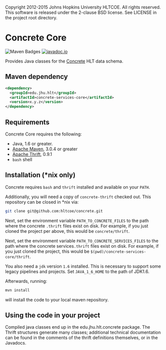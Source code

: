 Copyright 2012-2015 Johns Hopkins University HLTCOE. All rights
reserved.  This software is released under the 2-clause BSD license.
See LICENSE in the project root directory.

Concrete Core
========
![Maven Badges](https://maven-badges.herokuapp.com/maven-central/edu.jhu.hlt/concrete-core/badge.svg)
[![javadoc.io](https://javadocio-badges.herokuapp.com/edu.jhu.hlt/concrete-core/badge.svg)](http://www.javadoc.io/doc/edu.jhu.hlt/concrete-core/)

Provides Java classes for the [Concrete](https://github.com/hltcoe/concrete) HLT data schema.

Maven dependency
---
```xml
<dependency>
  <groupId>edu.jhu.hlt</groupId>
  <artifactId>concrete-services-core</artifactId>
  <version>x.y.z</version>
</dependency>
```

Requirements
------------

Concrete Core requires the following:
* Java, 1.6 or greater.
* [Apache Maven](http://maven.apache.org/), 3.0.4 or greater
* [Apache Thrift](http://thrift.apache.org/), 0.9.1
* `bash` shell

Installation (*nix only)
------------

Concrete requires `bash` and `thrift` installed and available on your `PATH`.

Additionally, you will need a copy of `concrete-thrift` checked
out. This repository can be closed in *nix via:


```bash
git clone git@github.com:hltcoe/concrete.git
```

Next, set the environment variable `PATH_TO_CONCRETE_FILES`
to the path where the concrete `.thrift` files exist on disk. For example,
if you just cloned the project per above, this would be `concrete/thrift`.

Next, set the environment variable `PATH_TO_CONCRETE_SERVICES_FILES`
to the path where the concrete services`.thrift` files exist on disk. For example,
if you just cloned the project, this would be `$(pwd)/concrete-services-core/thrift`.

You also need a `jdk` version `1.6` installed. This is necessary
to support some legacy pipelines and projects. Set `JAVA_1_6_HOME`
to the path of JDK1.6.

Afterwards, running:

```sh
mvn install
```

will install the code to your local maven repository.

Using the code in your project
------------------------------

Compiled java classes end up in the edu.jhu.hlt.concrete package. The
Thrift structures generate many classes; additional technical
documentation can be found in the comments of the thrift definitions
themselves, or in the Javadocs.
